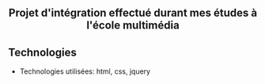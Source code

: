 <h2 align="center">Projet d'intégration effectué durant mes études à l'école multimédia</h2>



## Technologies

- Technologies utilisées: html, css, jquery


